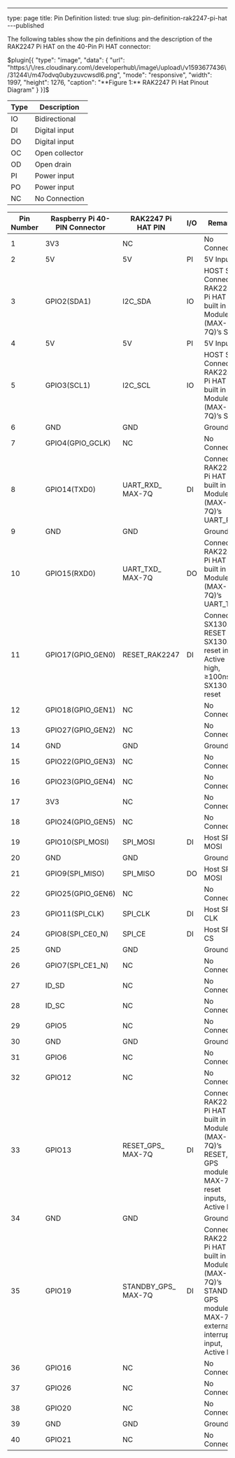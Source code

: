---
type: page
title: Pin Definition
listed: true
slug: pin-definition-rak2247-pi-hat
---published

The following tables show the pin definitions and the description of the RAK2247 Pi HAT on the 40-Pin Pi HAT connector:

$plugin[{
    "type": "image",
    "data": {
        "url": "https:\/\/res.cloudinary.com\/developerhub\/image\/upload\/v1593677436\/31244\/m47odvq0ubyzuvcwsdl6.png",
        "mode": "responsive",
        "width": 1997,
        "height": 1276,
        "caption": "**Figure 1:** RAK2247 Pi Hat Pinout Diagram"
    }
}]$

| **Type** | **Description** | 
| ---- | ---- | 
| IO | Bidirectional | 
| DI | Digital input | 
| DO | Digital input | 
| OC | Open collector | 
| OD | Open drain | 
| PI | Power input | 
| PO | Power input | 
| NC | No Connection | 


| **Pin Number** | **Raspberry Pi 40-PIN Connector** | **RAK2247 Pi HAT PIN** | **I/O** | **Remarks** | 
| ---- | ---- | ---- | ---- | ---- | 
| 1 | 3V3 | NC |  | No Connection | 
| 2 | 5V | 5V | PI | 5V Input | 
| 3 | GPIO2(SDA1) | I2C_SDA | IO | HOST SDA, Connect RAK2247 Pi HAT built in GPS Module (MAX-7Q)’s SDA | 
| 4 | 5V | 5V | PI | 5V Input | 
| 5 | GPIO3(SCL1) | I2C_SCL | IO | HOST SCL, Connect RAK2247 Pi HAT built in GPS Module (MAX-7Q)’s SCL | 
| 6 | GND | GND |  | Ground | 
| 7 | GPIO4(GPIO_GCLK) | NC |  | No Connection | 
| 8 | GPIO14(TXD0) | UART_RXD_ MAX-7Q | DI | Connect RAK2247 Pi HAT built in GPS Module (MAX-7Q)’s UART_RXD | 
| 9 | GND | GND |  | Ground | 
| 10 | GPIO15(RXD0) | UART_TXD_ MAX-7Q | DO | Connect to RAK2247 Pi HAT built in GPS Module (MAX-7Q)’s UART_TXD | 
| 11 | GPIO17(GPIO_GEN0) | RESET_RAK2247 | DI | Connect to SX1301’s RESET PIN, SX1301 reset input, Active high, ≥100ns for SX1301 reset | 
| 12 | GPIO18(GPIO_GEN1) | NC |  | No Connection | 
| 13 | GPIO27(GPIO_GEN2) | NC |  | No Connection | 
| 14 | GND | GND |  | Ground | 
| 15 | GPIO22(GPIO_GEN3) | NC |  | No Connection | 
| 16 | GPIO23(GPIO_GEN4) | NC |  | No Connection | 
| 17 | 3V3 | NC |  | No Connection | 
| 18 | GPIO24(GPIO_GEN5) | NC |  | No Connection | 
| 19 | GPIO10(SPI_MOSI) | SPI_MOSI | DI | Host SPI MOSI | 
| 20 | GND | GND |  | Ground | 
| 21 | GPIO9(SPI_MISO) | SPI_MISO | DO | Host SPI MOSI | 
| 22 | GPIO25(GPIO_GEN6) | NC |  | No Connection | 
| 23 | GPIO11(SPI_CLK) | SPI_CLK | DI | Host SPI CLK | 
| 24 | GPIO8(SPI_CE0_N) | SPI_CE | DI | Host SPI CS | 
| 25 | GND | GND |  | Ground | 
| 26 | GPIO7(SPI_CE1_N) | NC |  | No Connection | 
| 27 | ID_SD | NC |  | No Connection | 
| 28 | ID_SC | NC |  | No Connection | 
| 29 | GPIO5 | NC |  | No Connection | 
| 30 | GND | GND |  | Ground | 
| 31 | GPIO6 | NC |  | No Connection | 
| 32 | GPIO12 | NC |  | No Connection | 
| 33 | GPIO13 | RESET_GPS_ MAX-7Q | DI | Connect to RAK2247 Pi HAT built in GPS Module (MAX-7Q)’s RESET, GPS module MAX-7Q reset inputs, Active High | 
| 34 | GND | GND |  | Ground | 
| 35 | GPIO19 | STANDBY_GPS_ MAX-7Q | DI | Connect to RAK2247 Pi HAT built in GPS Module (MAX-7Q)’s STANDBY, GPS module MAX-7Q external interrupt input, Active High | 
| 36 | GPIO16 | NC |  | No Connection | 
| 37 | GPIO26 | NC |  | No Connection | 
| 38 | GPIO20 | NC |  | No Connection | 
| 39 | GND | GND |  | Ground | 
| 40 | GPIO21 | NC |  | No Connection | 


